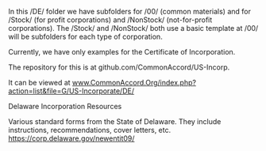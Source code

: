 In this /DE/ folder we have subfolders for /00/ (common materials) and for /Stock/ (for profit corporations) and /NonStock/ (not-for-profit corporations). The /Stock/ and /NonStock/ both use a basic template at /00/  will be subfolders for each type of corporation. 

Currently, we have only examples for the Certificate of Incorporation.

The repository for this is at github.com/CommonAccord/US-Incorp.

It can be viewed at www.CommonAccord.Org/index.php?action=list&file=G/US-Incorporate/DE/ 


Delaware Incorporation Resources

Various standard forms from the State of Delaware.  They include instructions, recommendations, cover letters, etc.  https://corp.delaware.gov/newentit09/

